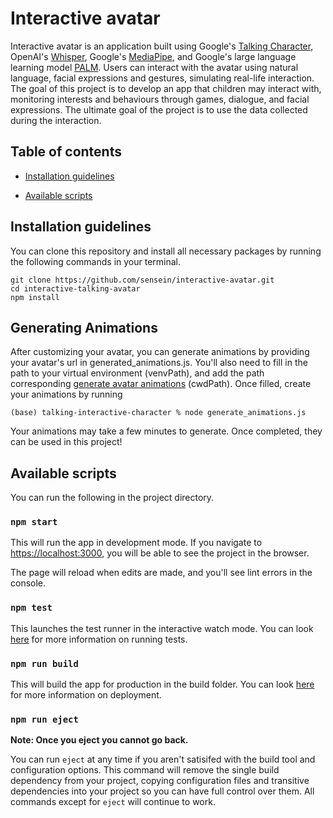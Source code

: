 # Interactive avatar

<!--- # some integrations are still in progress... # -->

Interactive avatar is an application built using Google's [Talking Character](https://github.com/google/generative-ai-docs/tree/main/demos/palm/web/talking-character), OpenAI's [Whisper](https://github.com/openai/whisper), Google's [MediaPipe](https://developers.google.com/mediapipe), and Google's large language learning model [PALM](https://ai.googleblog.com/2022/04/pathways-language-model-palm-scaling-to.html).
Users can interact with the avatar using natural language, facial expressions and gestures, simulating real-life interaction.
The goal of this project is to develop an app that children may interact with, monitoring interests and behaviours through games, dialogue, and facial expressions.
The ultimate goal of the project is to use the data collected during the interaction.

## Table of contents

<!--- - [Interactive Avatar](#interactive-avatar) -->

<!--- - [Table of Contents](#table-of-contents) -->
<!---   - [How it Works](#how-it-works) -->

- [Installation guidelines](#installation-guidelines)
<!---    - [API Keys](#api-keys)  -->
- [Available scripts](#available-scripts)

<!--- # TODO: we will work on that later in time #
## How it Works
Interactive Talking Avatar utilizes Talking Character, which is powered by PaLM, Google's large language learning model. As a result, users can interact with the avatar using natural language, simulating real-life interaction.
-->

## Installation guidelines

You can clone this repository and install all necessary packages by running the following commands in your terminal.

```shell
git clone https://github.com/sensein/interactive-avatar.git
cd interactive-talking-avatar
npm install
```

<!--- TODO: inserting and editing these variables through the web interface to make it more simple for new devs working on the project
### API Keys
This project may require two API keys and uses one optional key.

The required keys are
- `GOOGLE_CLOUD_API_KEY`: for speech recognition and converting text to speech
- `LANGUAGE_MODEL_API_KEY`: for accessing language model PaLM

You can edit these keys in the file `src/context/constants.ts`.

This project can also use (but does not require) the use of an API key from [huggingface](https://huggingface.co/docs/huggingface.js/inference/README). The project will work without one but you will be rate limited eventually.

You can add your key in the file `src/apis/speechRecognition.ts` by following the example from huggingface below.

```
const hf = new HfInference('your access token here')
```
-->

## Generating Animations

After customizing your avatar, you can generate animations by providing your avatar's url in generated_animations.js. You'll also need to fill in the path to your virtual environment (venvPath), and add the path corresponding [generate avatar animations](https://github.com/sensein/generate-avatar-animations) (cwdPath). Once filled, create your animations by running

```
(base) talking-interactive-character % node generate_animations.js
```

Your animations may take a few minutes to generate. Once completed, they can be used in this project!

<!-- After customizing your avatar using the project, you can take the url corresponding with your avatar (at the moment printed to the console) and use it in the corresponding project to generate avatar animations: https://github.com/sensein/generate-avatar-animations.

Once generated, to use your animation, add it to this project's context folder and import it to the character page like the example below.

```
import talking.gif from '../context/talking.gif';
```

Your animation will now be visible whenever the character responds. -->

## Available scripts

You can run the following in the project directory.

### `npm start`

This will run the app in development mode.
If you navigate to [https://localhost:3000](https://localhost:3000), you will be able to see the project in the browser.

The page will reload when edits are made, and you'll see lint errors in the console.

### `npm test`

This launches the test runner in the interactive watch mode. You can look [here](https://create-react-app.dev/docs/running-tests/) for more information on running tests.

### `npm run build`

This will build the app for production in the build folder. You can look [here](https://create-react-app.dev/docs/deployment/) for more information on deployment.

### `npm run eject`

**Note: Once you eject you cannot go back.**

You can run `eject` at any time if you aren't satisifed with the build tool and configuration options. This command will remove the single build dependency from your project, copying configuration files and transitive dependencies into your project so you can have full control over them. All commands except for `eject` will continue to work.
